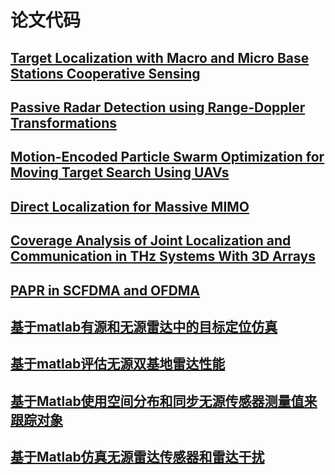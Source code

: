 # 论文代码
## [Target Localization with Macro and Micro Base Stations Cooperative Sensing](https://yangpannanren.github.io/Paper_Code/#/Target_Localization_with_Macro_and_Micro_Base_Stations_Cooperative_Sensing/)
## [Passive Radar Detection using Range-Doppler Transformations](https://yangpannanren.github.io/Paper_Code/#/Passive_Radar_Detection_using_Range-Doppler_Transformations/)
## [Motion-Encoded Particle Swarm Optimization for Moving Target Search Using UAVs](https://yangpannanren.github.io/Paper_Code/#/Motion_Encoded_Particle_Swarm_Optimization(MPSO)/)
## [Direct Localization for Massive MIMO](https://yangpannanren.github.io/Paper_Code/#/Direct_Localization_for_Massive_MIMO/)
## [Coverage Analysis of Joint Localization and Communication in THz Systems With 3D Arrays](https://yangpannanren.github.io/Paper_Code/#/Coverage_Analysis_of_Joint_Localization_and_Communication_in_THz_Systems_With_3D_Arrays/)
## [PAPR in SCFDMA and OFDMA](https://yangpannanren.github.io/Paper_Code/#/PAPR_in_SC_FDMA_and_OFDMA/)
## [基于matlab有源和无源雷达中的目标定位仿真](https://yangpannanren.github.io/Paper_Code/#/基于matlab有源和无源雷达中的目标定位仿真/)
## [基于matlab评估无源双基地雷达性能](https://yangpannanren.github.io/Paper_Code/#/基于matlab评估无源双基地雷达性能/)
## [基于Matlab使用空间分布和同步无源传感器测量值来跟踪对象](https://yangpannanren.github.io/Paper_Code/#/基于Matlab使用空间分布和同步无源传感器测量值来跟踪对象/)
## [基于Matlab仿真无源雷达传感器和雷达干扰](https://yangpannanren.github.io/Paper_Code/#/基于Matlab仿真无源雷达传感器和雷达干扰/)